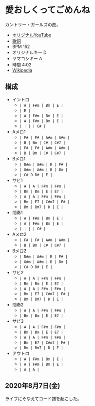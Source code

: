 # 愛おしくってごめんね

カントリー・ガールズの曲。

- [オリジナルYouTube](https://www.youtube.com/watch?v=g1tj7Q1UxXY)
- [歌詞](http://j-lyric.net/artist/a059cbf/l0352ed.html)
- BPM 152
- オリジナルキー D
- ヤマコシキー A
- 時間 4:02
- [Wikipedia](https://ja.wikipedia.org/wiki/%E6%84%9B%E3%81%8A%E3%81%97%E3%81%8F%E3%81%A3%E3%81%A6%E3%81%94%E3%82%81%E3%82%93%E3%81%AD/%E6%81%8B%E6%B3%A5%E6%A3%92)

## 構成

- イントロ
  - `| A | F#m | Bm | E |`
  - `| E |`
  - `| A | F#m | Bm | E |`
  - `| A | F#m | Bm | E |`
  - `| | | | C# |`
- Aメロ1
  - `| F# | F# | A#m | A#m |`
  - `| B | Bm | C# | C#7 |`
  - `| F# | F# | A#m | A#m |`
  - `| B | Bm | C# | C#7 |`
- Bメロ1
  - `| D#m | A#m | B | F# |`
  - `| G#m | A#m | B | Bm |`
  - `| C# D D# | E |`
- サビ1
  - `| A | A | F#m | F#m |`
  - `| Bm | Bm | E | E7 |`
  - `| A | A | F#m | F#m |`
  - `| Bm | E7 | C#m7 | F# |`
  - `| Bm | Bm7 | D | E |`
- 間奏1
  - `| A | F#m | Bm | E |`
  - `| A | F#m | Bm | E |`
  - `| | | | C# |`
- Aメロ2
  - `| F# | F# | A#m | A#m |`
  - `| B | Bm | C# | C#7 |`
- Bメロ2
  - `| D#m | A#m | B | F# |`
  - `| G#m | A#m | B | Bm |`
  - `| C# D D# | E |`
- サビ2
  - `| A | A | F#m | F#m |`
  - `| Bm | Bm | E | E7 |`
  - `| A | A | F#m | F#m |`
  - `| Bm | E7 | C#m7 | F# |`
  - `| Bm | Bm7 | D | E |`
- 間奏2
  - `| A | A | F#m | F#m |`
  - `| Bm | Bm | E | E7 |`
- サビ3
  - `| A | A | F#m | F#m |`
  - `| Bm | Bm | E | E7 |`
  - `| A | A | F#m | F#m |`
  - `| Bm | E7 | C#m7 | F# |`
  - `| Bm | Bm7 | D | E |`
- アウトロ
  - `| A | F#m | Bm | E |`
  - `| A | F#m | Bm | E |`
  - `| A | A |`

## 2020年8月7日(金)

ライブにそなえてコード譜を起こした。

